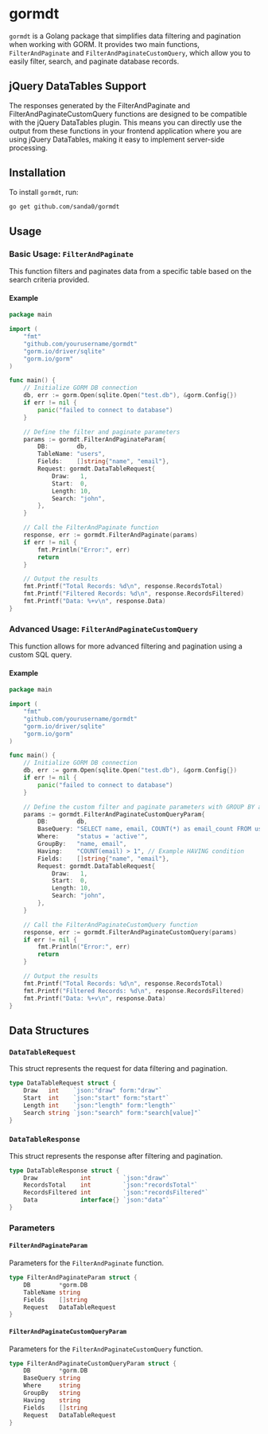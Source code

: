 # gormdt

`gormdt` is a Golang package that simplifies data filtering and pagination when working with GORM. It provides two main functions, `FilterAndPaginate` and `FilterAndPaginateCustomQuery`, which allow you to easily filter, search, and paginate database records.

## jQuery DataTables Support

The responses generated by the FilterAndPaginate and FilterAndPaginateCustomQuery functions are designed to be compatible with the jQuery DataTables plugin. This means you can directly use the output from these functions in your frontend application where you are using jQuery DataTables, making it easy to implement server-side processing.

## Installation

To install `gormdt`, run:

```bash
go get github.com/sanda0/gormdt
```

## Usage

### Basic Usage: `FilterAndPaginate`

This function filters and paginates data from a specific table based on the search criteria provided. 

#### Example

```go
package main

import (
	"fmt"
	"github.com/yourusername/gormdt"
	"gorm.io/driver/sqlite"
	"gorm.io/gorm"
)

func main() {
	// Initialize GORM DB connection
	db, err := gorm.Open(sqlite.Open("test.db"), &gorm.Config{})
	if err != nil {
		panic("failed to connect to database")
	}

	// Define the filter and paginate parameters
	params := gormdt.FilterAndPaginateParam{
		DB:        db,
		TableName: "users",
		Fields:    []string{"name", "email"},
		Request: gormdt.DataTableRequest{
			Draw:   1,
			Start:  0,
			Length: 10,
			Search: "john",
		},
	}

	// Call the FilterAndPaginate function
	response, err := gormdt.FilterAndPaginate(params)
	if err != nil {
		fmt.Println("Error:", err)
		return
	}

	// Output the results
	fmt.Printf("Total Records: %d\n", response.RecordsTotal)
	fmt.Printf("Filtered Records: %d\n", response.RecordsFiltered)
	fmt.Printf("Data: %+v\n", response.Data)
}
```

### Advanced Usage: `FilterAndPaginateCustomQuery`

This function allows for more advanced filtering and pagination using a custom SQL query.

#### Example

```go
package main

import (
	"fmt"
	"github.com/yourusername/gormdt"
	"gorm.io/driver/sqlite"
	"gorm.io/gorm"
)

func main() {
	// Initialize GORM DB connection
	db, err := gorm.Open(sqlite.Open("test.db"), &gorm.Config{})
	if err != nil {
		panic("failed to connect to database")
	}

	// Define the custom filter and paginate parameters with GROUP BY and HAVING
	params := gormdt.FilterAndPaginateCustomQueryParam{
		DB:        db,
		BaseQuery: "SELECT name, email, COUNT(*) as email_count FROM users",
		Where:     "status = 'active'",
		GroupBy:   "name, email",
		Having:    "COUNT(email) > 1", // Example HAVING condition
		Fields:    []string{"name", "email"},
		Request: gormdt.DataTableRequest{
			Draw:   1,
			Start:  0,
			Length: 10,
			Search: "john",
		},
	}

	// Call the FilterAndPaginateCustomQuery function
	response, err := gormdt.FilterAndPaginateCustomQuery(params)
	if err != nil {
		fmt.Println("Error:", err)
		return
	}

	// Output the results
	fmt.Printf("Total Records: %d\n", response.RecordsTotal)
	fmt.Printf("Filtered Records: %d\n", response.RecordsFiltered)
	fmt.Printf("Data: %+v\n", response.Data)
}

```

## Data Structures

### `DataTableRequest`

This struct represents the request for data filtering and pagination.

```go
type DataTableRequest struct {
	Draw   int    `json:"draw" form:"draw"`
	Start  int    `json:"start" form:"start"`
	Length int    `json:"length" form:"length"`
	Search string `json:"search" form:"search[value]"`
}
```

### `DataTableResponse`

This struct represents the response after filtering and pagination.

```go
type DataTableResponse struct {
	Draw            int         `json:"draw"`
	RecordsTotal    int         `json:"recordsTotal"`
	RecordsFiltered int         `json:"recordsFiltered"`
	Data            interface{} `json:"data"`
}
```

### Parameters

#### `FilterAndPaginateParam`

Parameters for the `FilterAndPaginate` function.

```go
type FilterAndPaginateParam struct {
	DB        *gorm.DB
	TableName string
	Fields    []string
	Request   DataTableRequest
}
```

#### `FilterAndPaginateCustomQueryParam`

Parameters for the `FilterAndPaginateCustomQuery` function.

```go
type FilterAndPaginateCustomQueryParam struct {
	DB        *gorm.DB
	BaseQuery string
	Where     string
	GroupBy   string
	Having    string
	Fields    []string
	Request   DataTableRequest
}
```

